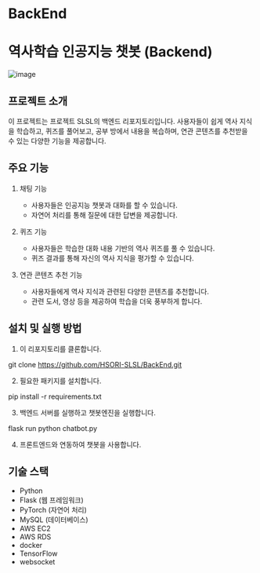 # BackEnd

# 역사학습 인공지능 챗봇 (Backend)
![image](https://github.com/HSORI-SLSL/BackEnd/assets/106041730/1750a83f-3579-4a04-8219-76bd8ca60540)

## 프로젝트 소개
이 프로젝트는 프로젝트 SLSL의 백엔드 리포지토리입니다. 사용자들이 쉽게 역사 지식을 학습하고, 퀴즈를 풀어보고, 공부 방에서 내용을 복습하며, 연관 콘텐츠를 추천받을 수 있는 다양한 기능을 제공합니다.

## 주요 기능
1. 채팅 기능
   - 사용자들은 인공지능 챗봇과 대화를 할 수 있습니다.
   - 자연어 처리를 통해 질문에 대한 답변을 제공합니다.

2. 퀴즈 기능
   - 사용자들은 학습한 대화 내용 기반의 역사 퀴즈를 풀 수 있습니다.
   - 퀴즈 결과를 통해 자신의 역사 지식을 평가할 수 있습니다.

3. 연관 콘텐츠 추천 기능
   - 사용자들에게 역사 지식과 관련된 다양한 콘텐츠를 추천합니다.
   - 관련 도서, 영상 등을 제공하여 학습을 더욱 풍부하게 합니다.

## 설치 및 실행 방법
1. 이 리포지토리를 클론합니다.

git clone https://github.com/HSORI-SLSL/BackEnd.git


2. 필요한 패키지를 설치합니다.

pip install -r requirements.txt


3. 백엔드 서버를 실행하고 챗봇엔진을 실행합니다.

flask run
python chatbot.py


4. 프론트엔드와 연동하여 챗봇을 사용합니다.

## 기술 스택
- Python
- Flask (웹 프레임워크)
- PyTorch (자연어 처리)
- MySQL (데이터베이스)
- AWS EC2
- AWS RDS
- docker
- TensorFlow
- websocket


